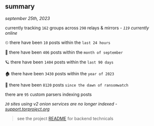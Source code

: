 
## summary
_september 25th, 2023_

currently tracking `162` groups across `290` relays & mirrors - _`119` currently online_

⏲ there have been `10` posts within the `last 24 hours`

🦈 there have been `406` posts within the `month of september`

🪐 there have been `1404` posts within the `last 90 days`

🏚 there have been `3430` posts within the `year of 2023`

🦕 there have been `8120` posts `since the dawn of ransomwatch`

there are `95` custom parsers indexing posts

_`20` sites using v2 onion services are no longer indexed - [support.torproject.org](https://support.torproject.org/onionservices/v2-deprecation/)_

> see the project [README](https://github.com/joshhighet/ransomwatch#ransomwatch--) for backend technicals
